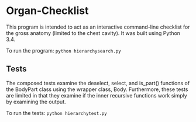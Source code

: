 # Organ-Checklist

This program is intended to act as an interactive command-line checklist for the gross anatomy (limited to the chest cavity).
It was built using Python 3.4.

To run the program:
`python hierarchysearch.py`


Tests
------

The composed tests examine the deselect, select, and is_part() functions of the BodyPart class using the wrapper class, Body. Furthermore, these tests are limited in that they examine if the inner recursive functions work simply by examining the output.

To run the tests:
`python hierarchytest.py`
